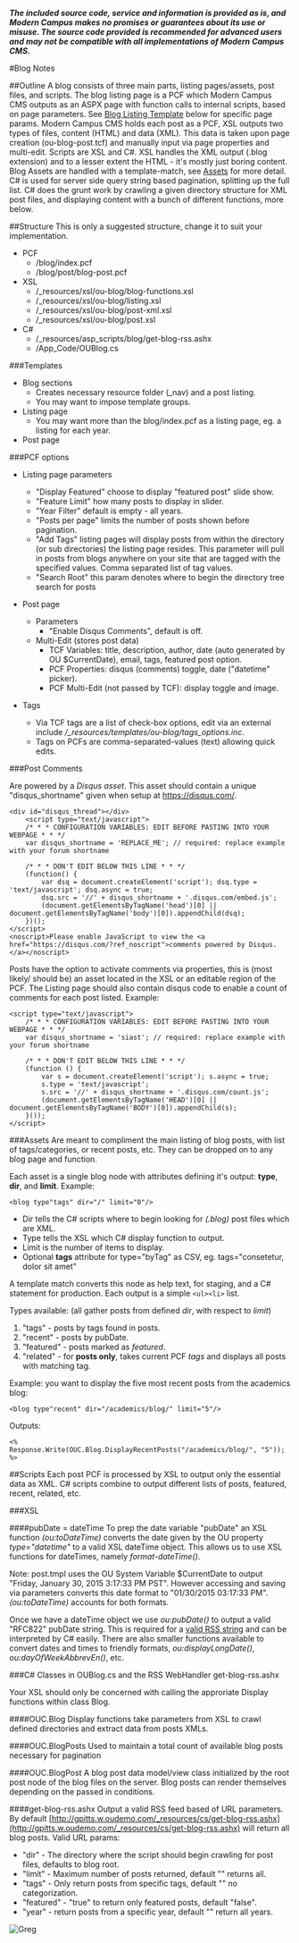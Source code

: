 ***The included source code, service and information is provided as is, and Modern Campus makes no promises or guarantees about its use or misuse. The source code provided is recommended for advanced users and may not be compatible with all implementations of Modern Campus CMS.***

#Blog Notes

##Outline
A blog consists of three main parts, listing pages/assets, post files, and scripts. The blog listing page is a PCF which Modern Campus CMS outputs as an ASPX page with function calls to internal scripts, based on page parameters. See [Blog Listing Template](#listing) below for specific page params.  Modern Campus CMS holds each post as a PCF, XSL outputs two types of files, content (HTML) and data (XML). This data is taken upon page creation (ou-blog-post.tcf) and manually input via page properties and multi-edit.
Scripts are XSL and C#. XSL handles the XML output (.blog extension) and to a lesser extent the HTML - it's mostly just boring content. Blog Assets are handled with a template-match, see [Assets](#assets) for more detail. C# is used for server side query string based pagination, splitting up the full list. C# does the grunt work by crawling a given directory structure for XML post files, and displaying content with a bunch of different functions, more below.


##Structure
This is only a suggested structure, change it to suit your implementation.
* PCF
	* /blog/index.pcf
	* /blog/post/blog-post.pcf
* XSL
	* /\_resources/xsl/ou-blog/blog-functions.xsl
	* /\_resources/xsl/ou-blog/listing.xsl
	* /\_resources/xsl/ou-blog/post-xml.xsl
	* /\_resources/xsl/ou-blog/post.xsl
* C#
	* /\_resources/asp_scripts/blog/get-blog-rss.ashx
	* /App_Code/OUBlog.cs

###Templates

* Blog sections
	* Creates necessary resource folder (_nav) and a post listing.
	* You may want to impose template groups.
* Listing page
	* You may want more than the blog/index.pcf as a listing page, eg. a listing for each year.
* Post page

###PCF options

* <a name="listing">Listing page parameters</a>
	* "Display Featured" choose to display "featured post" slide show.
	* "Feature Limit" how many posts to display in slider.
	* "Year Filter" default is empty - all years.
	* "Posts per page" limits the number of posts shown before pagination.
	* "Add Tags" listing pages will display posts from within the directory (or sub directories) the listing page resides. This parameter will pull in posts from blogs anywhere on your site that are tagged with the specified values.  Comma separated list of tag values.
	* "Search Root" this param denotes where to begin the directory tree search for posts


* Post page
	* Parameters
		* "Enable Disqus Comments", default is off.
	* Multi-Edit (stores post data)
		* TCF Variables: title, description, author, date (auto generated by OU $CurrentDate), email, tags, featured post option.
		* PCF Properties: disqus (comments) toggle, date ("datetime" picker).
		* PCF Multi-Edit (not passed by TCF): display toggle and image.

* Tags
	* Via TCF tags are a list of check-box options, edit via an external include _/\_resources/templates/ou-blog/tags_options.inc_.
	* Tags on PCFs are comma-separated-values (text) allowing quick edits.

###Post Comments

Are powered by a _Disqus asset_. This asset should contain a unique "disqus_shortname" given when setup at https://disqus.com/.

	<div id="disqus_thread"></div>
		<script type="text/javascript">
		/* * * CONFIGURATION VARIABLES: EDIT BEFORE PASTING INTO YOUR WEBPAGE * * */
		var disqus_shortname = 'REPLACE_ME'; // required: replace example with your forum shortname

		/* * * DON'T EDIT BELOW THIS LINE * * */
		(function() {
			var dsq = document.createElement('script'); dsq.type = 'text/javascript'; dsq.async = true;
			dsq.src = '//' + disqus_shortname + '.disqus.com/embed.js';
			(document.getElementsByTagName('head')[0] || document.getElementsByTagName('body')[0]).appendChild(dsq);
		})();
	</script>
	<noscript>Please enable JavaScript to view the <a href="https://disqus.com/?ref_noscript">comments powered by Disqus.</a></noscript>

Posts have the option to activate comments via properties, this is (most likely/ should be) an asset located in the XSL or an editable region of the PCF.
The Listing page should also contain disqus code to enable a count of comments for each post listed. Example:

	<script type="text/javascript">
		/* * * CONFIGURATION VARIABLES: EDIT BEFORE PASTING INTO YOUR WEBPAGE * * */
		var disqus_shortname = 'siast'; // required: replace example with your forum shortname

		/* * * DON'T EDIT BELOW THIS LINE * * */
		(function () {
			var s = document.createElement('script'); s.async = true;
			s.type = 'text/javascript';
			s.src = '//' + disqus_shortname + '.disqus.com/count.js';
			(document.getElementsByTagName('HEAD')[0] || document.getElementsByTagName('BODY')[0]).appendChild(s);
		}());
	</script>

###<a name="assets">Assets</a>
Are meant to compliment the main listing of blog posts, with list of tags/categories, or recent posts, etc. They can be dropped on to any blog page and function.

Each asset is a single blog node with attributes defining it's output: __type__, __dir__, and __limit__. Example:

    <blog type"tags" dir="/" limit="0"/>

* Dir tells the C# scripts where to begin looking for _(.blog)_ post files which are XML.
* Type tells the XSL which C# display function to output.
* Limit is the number of items to display.
* Optional __tags__ attribute for type="byTag" as CSV, eg. tags="consetetur, dolor sit amet"

A template match converts this node as help text, for staging, and a C# statement for production. Each output is a simple `<ul><li>` list.

Types available: (all gather posts from defined _dir_, with respect to _limit_)

1. "tags" - posts by tags found in posts.
2. "recent" - posts by pubDate.
3. "featured" - posts marked as _featured_.
4. "related" - for __posts only__, takes current PCF _tags_ and displays all posts with matching tag.

Example: you want to display the five most recent posts from the academics blog:

    <blog type"recent" dir="/academics/blog/" limit="5"/>

Outputs:

	<%
	Response.Write(OUC.Blog.DisplayRecentPosts("/academics/blog/", "5"));
	%>

##Scripts
Each post PCF is processed by XSL to output only the essential data as XML. C# scripts combine to output different lists of posts, featured, recent, related, etc.

###XSL

####pubDate = dateTime
To prep the date variable "pubDate" an XSL function _(ou:toDateTime)_ converts the date given by the OU property _type="datetime"_ to a valid XSL dateTime object. This allows us to use XSL functions for dateTimes, namely _format-dateTime()_.

Note: post.tmpl uses the OU System Variable $CurrentDate to output "Friday, January 30, 2015 3:17:33 PM PST". However accessing and saving via parameters converts this date format to "01/30/2015 03:17:33 PM". _(ou:toDateTime)_ accounts for both formats.

Once we have a dateTime object we use _ou:pubDate()_ to output a valid "RFC822" pubDate string. This is required for a [valid RSS string](http://www.w3.org/Protocols/rfc822/#z28) and can be interpreted by C# easily. There are also smaller functions available to convert dates and times to friendly formats, _ou:displayLongDate()_, _ou:dayOfWeekAbbrevEn()_, etc.

###C# Classes in OUBlog.cs and the RSS WebHandler get-blog-rss.ashx

Your XSL should only be concerned with calling the approriate Display functions within class Blog.

####OUC.Blog
Display functions take parameters from XSL to crawl defined directories and extract data from posts XMLs.

####OUC.BlogPosts
Used to maintain a total count of available blog posts necessary for pagination

####OUC.BlogPost
A blog post data model/view class initialized by the root post node of the blog files on the server.  Blog posts can render themselves depending on the passed in conditions.

####get-blog-rss.ashx
Output a valid RSS feed based of URL parameters. By default [http://gpitts.w.oudemo.com/_resources/cs/get-blog-rss.ashx](http://gpitts.w.oudemo.com/_resources/cs/get-blog-rss.ashx) will return all blog posts. Valid URL params:

 * "dir" - The directory where the script should begin crawling for post files, defaults to blog root.
 * "limit" - Maximum number of posts returned, default "" returns all.
 * "tags" - Only return posts from specific tags, default "" no categorization.
 * "featured" - "true" to return only featured posts, default "false".
 * "year" - return posts from a specific year, default "" return all years.


![Greg](http://i.imgur.com/KF7r6bT.jpg)